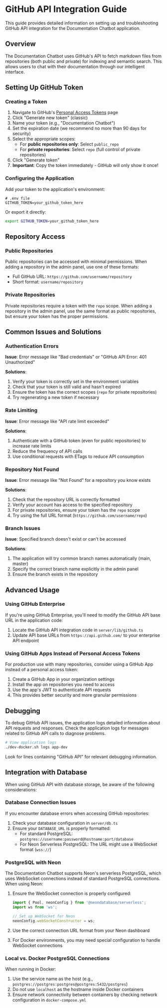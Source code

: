 # GitHub API Integration Guide

This guide provides detailed information on setting up and troubleshooting GitHub API integration for the Documentation Chatbot application.

## Overview

The Documentation Chatbot uses GitHub's API to fetch markdown files from repositories (both public and private) for indexing and semantic search. This allows users to chat with their documentation through our intelligent interface.

## Setting Up GitHub Token

### Creating a Token

1. Navigate to GitHub's [Personal Access Tokens](https://github.com/settings/tokens) page
2. Click "Generate new token" (classic)
3. Name your token (e.g., "Documentation Chatbot")
4. Set the expiration date (we recommend no more than 90 days for security)
5. Select the appropriate scopes:
   - For **public repositories only**: Select `public_repo`
   - For **private repositories**: Select `repo` (full control of private repositories)
6. Click "Generate token"
7. **Important**: Copy the token immediately - GitHub will only show it once!

### Configuring the Application

Add your token to the application's environment:

```
# .env file
GITHUB_TOKEN=your_github_token_here
```

Or export it directly:

```bash
export GITHUB_TOKEN=your_github_token_here
```

## Repository Access

### Public Repositories

Public repositories can be accessed with minimal permissions. When adding a repository in the admin panel, use one of these formats:

- Full GitHub URL: `https://github.com/username/repository`
- Short format: `username/repository`

### Private Repositories

Private repositories require a token with the `repo` scope. When adding a repository in the admin panel, use the same format as public repositories, but ensure your token has the proper permissions.

## Common Issues and Solutions

### Authentication Errors

**Issue**: Error message like "Bad credentials" or "GitHub API Error: 401 Unauthorized"

**Solutions**:
1. Verify your token is correctly set in the environment variables
2. Check that your token is still valid and hasn't expired
3. Ensure the token has the correct scopes (`repo` for private repositories)
4. Try regenerating a new token if necessary

### Rate Limiting

**Issue**: Error message like "API rate limit exceeded"

**Solutions**:
1. Authenticate with a GitHub token (even for public repositories) to increase rate limits
2. Reduce the frequency of API calls
3. Use conditional requests with ETags to reduce API consumption

### Repository Not Found

**Issue**: Error message like "Not Found" for a repository you know exists

**Solutions**:
1. Check that the repository URL is correctly formatted
2. Verify your account has access to the specified repository
3. For private repositories, ensure your token has the `repo` scope
4. Try using the full URL format (`https://github.com/username/repo`)

### Branch Issues

**Issue**: Specified branch doesn't exist or can't be accessed

**Solutions**:
1. The application will try common branch names automatically (main, master)
2. Specify the correct branch name explicitly in the admin panel
3. Ensure the branch exists in the repository

## Advanced Usage

### Using GitHub Enterprise

If you're using GitHub Enterprise, you'll need to modify the GitHub API base URL in the application code:

1. Locate the GitHub API integration code in `server/lib/github.ts`
2. Update API base URLs from `https://api.github.com/` to your enterprise API endpoint

### Using GitHub Apps Instead of Personal Access Tokens

For production use with many repositories, consider using a GitHub App instead of a personal access token:

1. Create a GitHub App in your organization settings
2. Install the app on repositories you need to access
3. Use the app's JWT to authenticate API requests
4. This provides better security and more granular permissions

## Debugging

To debug GitHub API issues, the application logs detailed information about API requests and responses. Check the application logs for messages related to GitHub API calls to diagnose problems.

```bash
# View application logs
./dev-docker.sh logs app-dev
```

Look for lines containing "GitHub API" for relevant debugging information.

## Integration with Database

When using GitHub API with database storage, be aware of the following considerations:

### Database Connection Issues

If you encounter database errors when accessing GitHub repositories:

1. Check your database configuration in `server/db.ts`
2. Ensure your `DATABASE_URL` is properly formatted:
   - For standard PostgreSQL: `postgres://username:password@hostname:port/database`
   - For Neon Serverless PostgreSQL: The URL might use a WebSocket format (`wss://`)

### PostgreSQL with Neon

The Documentation Chatbot supports Neon's serverless PostgreSQL, which uses WebSocket connections instead of standard PostgreSQL connections. When using Neon:

1. Ensure the WebSocket connection is properly configured:
   ```javascript
   import { Pool, neonConfig } from '@neondatabase/serverless';
   import ws from 'ws';
   
   // Set up WebSocket for Neon
   neonConfig.webSocketConstructor = ws;
   ```

2. Use the correct connection URL format from your Neon dashboard
3. For Docker environments, you may need special configuration to handle WebSocket connections

### Local vs. Docker PostgreSQL Connections

When running in Docker:

1. Use the service name as the host (e.g., `postgres://postgres:postgres@postgres:5432/postgres`)
2. Do not use `localhost` as the hostname inside Docker containers
3. Ensure network connectivity between containers by checking network configuration in `docker-compose.yml`